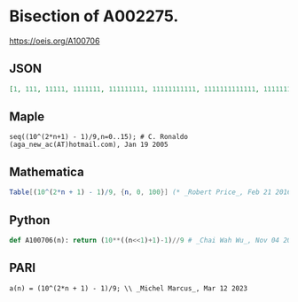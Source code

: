# Bisection of A002275\.
https://oeis.org/A100706
## JSON
```JSON
[1, 111, 11111, 1111111, 111111111, 11111111111, 1111111111111, 111111111111111, 11111111111111111, 1111111111111111111, 111111111111111111111, 11111111111111111111111]
```
## Maple
```Maple
seq((10^(2*n+1) - 1)/9,n=0..15); # C. Ronaldo (aga_new_ac(AT)hotmail.com), Jan 19 2005
```
## Mathematica
```Mathematica
Table[(10^(2*n + 1) - 1)/9, {n, 0, 100}] (* _Robert Price_, Feb 21 2016 *)
```
## Python
```Python
def A100706(n): return (10**((n<<1)+1)-1)//9 # _Chai Wah Wu_, Nov 04 2022
```
## PARI
```PARI
a(n) = (10^(2*n + 1) - 1)/9; \\ _Michel Marcus_, Mar 12 2023
```
